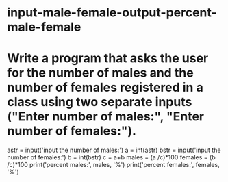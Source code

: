 # input-male-female-output-percent-male-female
# Write a program that asks the user for the number of males and the number of females registered in a class using two separate inputs ("Enter number of males:", "Enter number of females:").

astr = input('input the number of males:')
a = int(astr)
bstr = input('input the number of females:')
b = int(bstr)
c = a+b
males = (a /c)*100
females = (b /c)*100
print('percent males:', males, '%')
print('percent females:', females, '%')

